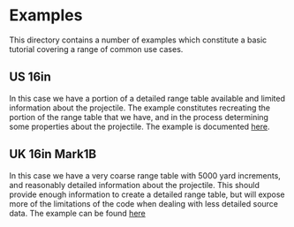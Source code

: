 # Examples

This directory contains a number of examples which constitute a basic tutorial
covering a range of common use cases.

## US 16in

In this case we have a portion of a detailed range table available and limited
information about the projectile. The example constitutes recreating the
portion of the range table that we have, and in the process determining some
properties about the projectile. The example is documented
[here](/examples/16in_modeling_run.md).

## UK 16in Mark1B

In this case we have a very coarse range table with 5000 yard increments, and
reasonably detailed information about the projectile. This should provide enough
information to create a detailed range table, but will expose more of the
limitations of the code when dealing with less detailed source data. The example
can be found [here](/examples/16in_mark1b.md)
